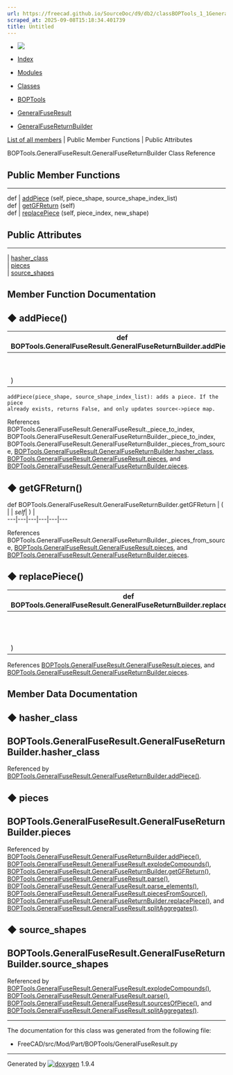 ```yaml
---
url: https://freecad.github.io/SourceDoc/d9/db2/classBOPTools_1_1GeneralFuseResult_1_1GeneralFuseReturnBuilder.html
scraped_at: 2025-09-08T15:18:34.401739
title: Untitled
---
```


  * [ ![](https://www.freecad.org/svg/logo-freecad.svg) ](https://freecadweb.org "FreeCAD")
  * [Index](../../index.html "Index")
  * [Modules](../../modules.html "Modules list")
  * [Classes](../../annotated.html "Annotated list")

  * [BOPTools](../../dc/dff/namespaceBOPTools.html)
  * [GeneralFuseResult](../../d3/d99/namespaceBOPTools_1_1GeneralFuseResult.html)
  * [GeneralFuseReturnBuilder](../../d9/db2/classBOPTools_1_1GeneralFuseResult_1_1GeneralFuseReturnBuilder.html)

[List of all members](../../d8/d87/classBOPTools_1_1GeneralFuseResult_1_1GeneralFuseReturnBuilder-members.html) | Public Member Functions | Public Attributes

BOPTools.GeneralFuseResult.GeneralFuseReturnBuilder Class Reference

##  Public Member Functions  
  
---  
def | [addPiece](../../d9/db2/classBOPTools_1_1GeneralFuseResult_1_1GeneralFuseReturnBuilder.html#a1b3d6ba361f3bab56ac793e4f5382d82) (self, piece_shape, source_shape_index_list)  
def | [getGFReturn](../../d9/db2/classBOPTools_1_1GeneralFuseResult_1_1GeneralFuseReturnBuilder.html#ae9a081f10819a3103dcb310095a59ac9) (self)  
def | [replacePiece](../../d9/db2/classBOPTools_1_1GeneralFuseResult_1_1GeneralFuseReturnBuilder.html#a47b1093b5ffe6b1ab94319db7802a466) (self, piece_index, new_shape)  
  
##  Public Attributes  
  
---  
|
[hasher_class](../../d9/db2/classBOPTools_1_1GeneralFuseResult_1_1GeneralFuseReturnBuilder.html#a070ec03d16bed83bb1d2310b41aba203)  
|
[pieces](../../d9/db2/classBOPTools_1_1GeneralFuseResult_1_1GeneralFuseReturnBuilder.html#a4d95a0628d2fff20e094a58f18f7b123)  
|
[source_shapes](../../d9/db2/classBOPTools_1_1GeneralFuseResult_1_1GeneralFuseReturnBuilder.html#a3627455ee63dda3fd65b838b4b62b237)  
  
## Member Function Documentation

## ◆ addPiece()

def BOPTools.GeneralFuseResult.GeneralFuseReturnBuilder.addPiece  | ( |  | _self_ ,   
---|---|---|---  
|  |  | _piece_shape_ ,   
|  |  | _source_shape_index_list_  
| ) | |   
      
    
    addPiece(piece_shape, source_shape_index_list): adds a piece. If the piece
    already exists, returns False, and only updates source<->piece map.

References BOPTools.GeneralFuseResult.GeneralFuseResult._piece_to_index,
BOPTools.GeneralFuseResult.GeneralFuseReturnBuilder._piece_to_index,
BOPTools.GeneralFuseResult.GeneralFuseReturnBuilder._pieces_from_source,
[BOPTools.GeneralFuseResult.GeneralFuseReturnBuilder.hasher_class](../../d9/db2/classBOPTools_1_1GeneralFuseResult_1_1GeneralFuseReturnBuilder.html#a070ec03d16bed83bb1d2310b41aba203),
[BOPTools.GeneralFuseResult.GeneralFuseResult.pieces](../../dd/dfc/classBOPTools_1_1GeneralFuseResult_1_1GeneralFuseResult.html#aaecc3a8520fa477acb191ed609e06cee),
and
[BOPTools.GeneralFuseResult.GeneralFuseReturnBuilder.pieces](../../d9/db2/classBOPTools_1_1GeneralFuseResult_1_1GeneralFuseReturnBuilder.html#a4d95a0628d2fff20e094a58f18f7b123).

## ◆ getGFReturn()

def BOPTools.GeneralFuseResult.GeneralFuseReturnBuilder.getGFReturn  | ( |  | _self_| ) |   
---|---|---|---|---|---  
  
References
BOPTools.GeneralFuseResult.GeneralFuseReturnBuilder._pieces_from_source,
[BOPTools.GeneralFuseResult.GeneralFuseResult.pieces](../../dd/dfc/classBOPTools_1_1GeneralFuseResult_1_1GeneralFuseResult.html#aaecc3a8520fa477acb191ed609e06cee),
and
[BOPTools.GeneralFuseResult.GeneralFuseReturnBuilder.pieces](../../d9/db2/classBOPTools_1_1GeneralFuseResult_1_1GeneralFuseReturnBuilder.html#a4d95a0628d2fff20e094a58f18f7b123).

## ◆ replacePiece()

def BOPTools.GeneralFuseResult.GeneralFuseReturnBuilder.replacePiece  | ( |  | _self_ ,   
---|---|---|---  
|  |  | _piece_index_ ,   
|  |  | _new_shape_  
| ) | |   
  
References
[BOPTools.GeneralFuseResult.GeneralFuseResult.pieces](../../dd/dfc/classBOPTools_1_1GeneralFuseResult_1_1GeneralFuseResult.html#aaecc3a8520fa477acb191ed609e06cee),
and
[BOPTools.GeneralFuseResult.GeneralFuseReturnBuilder.pieces](../../d9/db2/classBOPTools_1_1GeneralFuseResult_1_1GeneralFuseReturnBuilder.html#a4d95a0628d2fff20e094a58f18f7b123).

## Member Data Documentation

## ◆ hasher_class

BOPTools.GeneralFuseResult.GeneralFuseReturnBuilder.hasher_class  
---  
  
Referenced by
[BOPTools.GeneralFuseResult.GeneralFuseReturnBuilder.addPiece()](../../d9/db2/classBOPTools_1_1GeneralFuseResult_1_1GeneralFuseReturnBuilder.html#a1b3d6ba361f3bab56ac793e4f5382d82).

## ◆ pieces

BOPTools.GeneralFuseResult.GeneralFuseReturnBuilder.pieces  
---  
  
Referenced by
[BOPTools.GeneralFuseResult.GeneralFuseReturnBuilder.addPiece()](../../d9/db2/classBOPTools_1_1GeneralFuseResult_1_1GeneralFuseReturnBuilder.html#a1b3d6ba361f3bab56ac793e4f5382d82),
[BOPTools.GeneralFuseResult.GeneralFuseResult.explodeCompounds()](../../dd/dfc/classBOPTools_1_1GeneralFuseResult_1_1GeneralFuseResult.html#acaa64b16d29f0065ce1379f8dc572649),
[BOPTools.GeneralFuseResult.GeneralFuseReturnBuilder.getGFReturn()](../../d9/db2/classBOPTools_1_1GeneralFuseResult_1_1GeneralFuseReturnBuilder.html#ae9a081f10819a3103dcb310095a59ac9),
[BOPTools.GeneralFuseResult.GeneralFuseResult.parse()](../../dd/dfc/classBOPTools_1_1GeneralFuseResult_1_1GeneralFuseResult.html#a6d96c514209cd870c0f4459827005fa2),
[BOPTools.GeneralFuseResult.GeneralFuseResult.parse_elements()](../../dd/dfc/classBOPTools_1_1GeneralFuseResult_1_1GeneralFuseResult.html#ab6238c5203f5293c3d061a5c9c5ebdc6),
[BOPTools.GeneralFuseResult.GeneralFuseResult.piecesFromSource()](../../dd/dfc/classBOPTools_1_1GeneralFuseResult_1_1GeneralFuseResult.html#a9b0072ba2162c1527a0dca49069dde20),
[BOPTools.GeneralFuseResult.GeneralFuseReturnBuilder.replacePiece()](../../d9/db2/classBOPTools_1_1GeneralFuseResult_1_1GeneralFuseReturnBuilder.html#a47b1093b5ffe6b1ab94319db7802a466),
and
[BOPTools.GeneralFuseResult.GeneralFuseResult.splitAggregates()](../../dd/dfc/classBOPTools_1_1GeneralFuseResult_1_1GeneralFuseResult.html#ac2dd77595b00ad1c612310df00438702).

## ◆ source_shapes

BOPTools.GeneralFuseResult.GeneralFuseReturnBuilder.source_shapes  
---  
  
Referenced by
[BOPTools.GeneralFuseResult.GeneralFuseResult.explodeCompounds()](../../dd/dfc/classBOPTools_1_1GeneralFuseResult_1_1GeneralFuseResult.html#acaa64b16d29f0065ce1379f8dc572649),
[BOPTools.GeneralFuseResult.GeneralFuseResult.parse()](../../dd/dfc/classBOPTools_1_1GeneralFuseResult_1_1GeneralFuseResult.html#a6d96c514209cd870c0f4459827005fa2),
[BOPTools.GeneralFuseResult.GeneralFuseResult.sourcesOfPiece()](../../dd/dfc/classBOPTools_1_1GeneralFuseResult_1_1GeneralFuseResult.html#aa5df8e412c4861d24573e4006b400fe6),
and
[BOPTools.GeneralFuseResult.GeneralFuseResult.splitAggregates()](../../dd/dfc/classBOPTools_1_1GeneralFuseResult_1_1GeneralFuseResult.html#ac2dd77595b00ad1c612310df00438702).

* * *

The documentation for this class was generated from the following file:

  * FreeCAD/src/Mod/Part/BOPTools/GeneralFuseResult.py

* * *

Generated by
[![doxygen](../../doxygen.svg)](https://www.doxygen.org/index.html) 1.9.4

